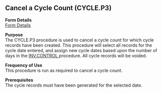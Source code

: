 ##  Cancel a Cycle Count (CYCLE.P3)

<PageHeader />

**Form Details**  
[ Form Details ](CYCLE-P3-1/)   

**Purpose**  
The CYCLE.P3 procedure is used to cancel a cycle count for which cycle records have been created. This procedure will select all records for the cycle date entered, and assign new cycle dates based upon the number of days in the [ INV.CONTROL ](../../../../rover/AP-OVERVIEW/AP-ENTRY/AP-E/AP-E-2/INV-CONTROL) procedure. All cycle records will be voided. 

**Frequency of Use**  
This procedure is run as required to cancel a cycle count.

**Prerequisites**  
The cycle records must have been generated for the selected date.

<badge text= "Version 8.10.57" vertical="middle" />

<PageFooter />